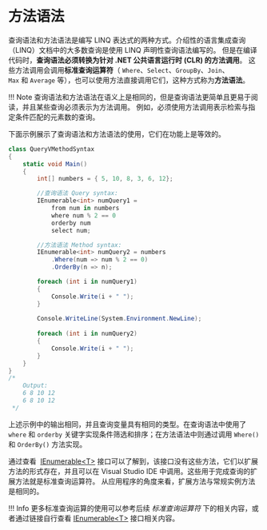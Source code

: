 # 方法语法
查询语法和方法语法是编写 LINQ 表达式的两种方式。介绍性的语言集成查询（LINQ）文档中的大多数查询是使用 LINQ 声明性查询语法编写的。 但是在编译代码时，**查询语法必须转换为针对 .NET 公共语言运行时 (CLR) 的方法调用**。 这些方法调用会调用**标准查询运算符**（ `Where`、`Select`、`GroupBy`、`Join`、`Max` 和 `Average` 等），也可以使用方法直接调用它们，这种方式称为**方法语法**。

!!! Note
	查询语法和方法语法在语义上是相同的，但是查询语法更简单且更易于阅读，并且某些查询必须表示为方法调用。 例如，必须使用方法调用表示检索与指定条件匹配的元素数的查询。

下面示例展示了查询语法和方法语法的使用，它们在功能上是等效的。
```csharp
class QueryVMethodSyntax
{
    static void Main()
    {
        int[] numbers = { 5, 10, 8, 3, 6, 12};

        //查询语法 Query syntax:
        IEnumerable<int> numQuery1 =
            from num in numbers
            where num % 2 == 0
            orderby num
            select num;

        //方法语法 Method syntax:
        IEnumerable<int> numQuery2 = numbers
	        .Where(num => num % 2 == 0)
	        .OrderBy(n => n);

        foreach (int i in numQuery1)
        {
            Console.Write(i + " ");
        }
        
        Console.WriteLine(System.Environment.NewLine);
        
        foreach (int i in numQuery2)
        {
            Console.Write(i + " ");
        }
    }
}
/*
    Output:
    6 8 10 12
    6 8 10 12
 */
```

上述示例中的输出相同，并且查询变量具有相同的类型。在查询语法中使用了 `where` 和 `orderby` 关键字实现条件筛选和排序；在方法语法中则通过调用 `Where()` 和 `OrderBy()` 方法实现。

通过查看  [IEnumerable<T\>](https://learn.microsoft.com/zh-cn/dotnet/api/system.collections.generic.ienumerable-1) 接口可以了解到，该接口没有这些方法，它们以扩展方法的形式存在，并且可以在 Visual Studio IDE 中调用。这些用于完成查询的扩展方法就是标准查询运算符。 从应用程序的角度来看，扩展方法与常规实例方法是相同的。

!!! Info
	更多标准查询运算的使用可以参考后续 *标准查询运算符* 下的相关内容，或者通过链接自行查看 [IEnumerable<T\>](https://learn.microsoft.com/zh-cn/dotnet/api/system.collections.generic.ienumerable-1) 接口相关内容。